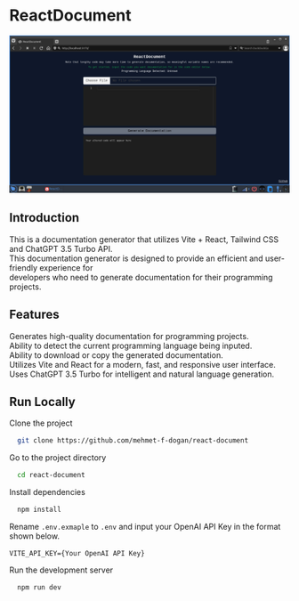 # ReactDocument

<img alt="ReactDocument Screenshot" src="public/ss.jpg">

## Introduction

This is a documentation generator that utilizes Vite + React, Tailwind CSS and ChatGPT 3.5 Turbo API. </br>
This documentation generator is designed to provide an efficient and user-friendly experience for </br>
developers who need to generate documentation for their programming projects.

## Features

Generates high-quality documentation for programming projects. </br>
Ability to detect the current programming language being inputed. </br>
Ability to download or copy the generated documentation. </br>
Utilizes Vite and React for a modern, fast, and responsive user interface. </br>
Uses ChatGPT 3.5 Turbo for intelligent and natural language generation. </br>

## Run Locally

Clone the project

```bash
  git clone https://github.com/mehmet-f-dogan/react-document
```

Go to the project directory

```bash
  cd react-document
```

Install dependencies

```bash
  npm install
```

Rename `.env.exmaple` to `.env` and input your OpenAI API Key in the format shown below. </br>

```
VITE_API_KEY={Your OpenAI API Key}
```

Run the development server

```bash
  npm run dev
```
